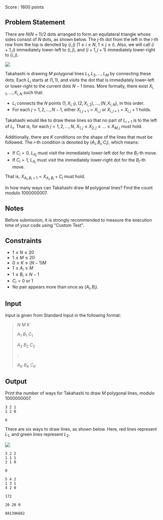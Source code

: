Score : $1600$ points

## Problem Statement

There are $N(N+1)/2$ dots arranged to form an equilateral triangle whose sides consist of $N$ dots, as shown below.
The $j$-th dot from the left in the $i$-th row from the top is denoted by $(i, j)$ ($1 \leq i \leq N$, $1 \leq j \leq i$).
Also, we will call $(i+1, j)$ immediately lower-left to $(i, j)$, and $(i+1, j+1)$ immediately lower-right to $(i, j)$.

![](https://atcoder.jp/img/agc017/8d354fb1a389a0aa5b64ba93f6ca7801.png)

Takahashi is drawing $M$ polygonal lines $L_1, L_2, ..., L_M$ by connecting these dots.
Each $L_i$ starts at $(1, 1)$, and visits the dot that is immediately lower-left or lower-right to the current dots $N-1$ times.
More formally, there exist $X_{i,1}, ..., X_{i,N}$ such that:

- $L_i$ connects the $N$ points $(1, X_{i,1}), (2, X_{i,2}), ..., (N, X_{i,N})$, in this order.
- For each $j=1, 2, ..., N-1$, either $X_{i,j+1} = X_{i,j}$ or $X_{i,j+1} = X_{i,j}+1$ holds.

Takahashi would like to draw these lines so that no part of $L_{i+1}$ is to the left of $L_{i}$.
That is, for each $j=1, 2, ..., N$, $X_{1,j} \leq X_{2,j} \leq ... \leq X_{M,j}$ must hold.

Additionally, there are $K$ conditions on the shape of the lines that must be followed.
The $i$-th condition is denoted by $(A_i, B_i, C_i)$, which means:

- If $C_i=0$, $L_{A_i}$ must visit the immediately lower-left dot for the $B_i$-th move.
- If $C_i=1$, $L_{A_i}$ must visit the immediately lower-right dot for the $B_i$-th move.

That is, $X_{A_i, {B_i}+1} = X_{A_i, B_i} + C_i$ must hold.

In how many ways can Takahashi draw $M$ polygonal lines? Find the count modulo $1000000007$.

## Notes

Before submission, it is strongly recommended to measure the execution time of your code using "Custom Test".

## Constraints

- $1 \leq N \leq 20$
- $1 \leq M \leq 20$
- $0 \leq K \leq (N-1)M$
- $1 \leq A_i \leq M$
- $1 \leq B_i \leq N-1$
- $C_i = 0$ or $1$
- No pair appears more than once as $(A_i, B_i)$.

## Input

Input is given from Standard Input in the following format:

> $N$ $M$ $K$
> 
> $A_1$ $B_1$ $C_1$
> 
> $A_2$ $B_2$ $C_2$
> 
> :
> 
> $A_K$ $B_K$ $C_K$

## Output

Print the number of ways for Takahashi to draw $M$ polygonal lines, modulo $1000000007$.

```input1
3 2 1
1 2 0
```

```output1
6
```

There are six ways to draw lines, as shown below. Here, red lines represent $L_1$, and green lines represent $L_2$.

![](https://atcoder.jp/img/agc017/75921b6e5a59ab17b4c07ada848b9f14.png)

```input2
3 2 2
1 1 1
2 1 0
```

```output2
0
```

```input3
5 4 2
1 3 1
4 2 0
```

```output3
172
```

```input4
20 20 0
```

```output4
881396682
```